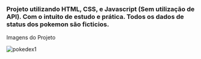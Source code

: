 <h3>Projeto utilizando HTML, CSS, e Javascript (Sem utilização de API). Com o intuito de estudo e prática.
Todos os dados de status dos pokemon são ficticios.</h3>

<span>Imagens do Projeto</span>

<img src="/screenshots/screenshot1.PNG" alt="pokedex1">

